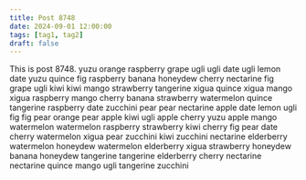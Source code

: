 ```yaml
---
title: Post 8748
date: 2024-09-01 12:00:00
tags: [tag1, tag2]
draft: false
---
```

This is post 8748.
yuzu
orange
raspberry
grape
ugli
ugli
date
ugli
lemon
date
yuzu
quince
fig
raspberry
banana
honeydew
cherry
nectarine
fig
grape
ugli
kiwi
kiwi
mango
strawberry
tangerine
xigua
quince
xigua
mango
xigua
raspberry
mango
cherry
banana
strawberry
watermelon
quince
tangerine
raspberry
date
zucchini
pear
pear
nectarine
apple
date
lemon
ugli
fig
fig
pear
orange
pear
apple
kiwi
ugli
apple
cherry
yuzu
apple
mango
watermelon
watermelon
raspberry
strawberry
kiwi
cherry
fig
pear
date
cherry
watermelon
xigua
pear
zucchini
kiwi
zucchini
nectarine
elderberry
watermelon
honeydew
watermelon
elderberry
xigua
strawberry
honeydew
banana
honeydew
tangerine
tangerine
elderberry
cherry
nectarine
nectarine
quince
mango
ugli
tangerine
zucchini
